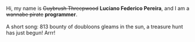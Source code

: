 Hi, my name is ~~Guybrush Threepwood~~ **Luciano Federico Pereira**, and I am a ~~wannabe pirate~~ **programmer**.<br><br>A short song: 813 bounty of doubloons gleams in the sun, a treasure hunt has just begun! Arrr!
